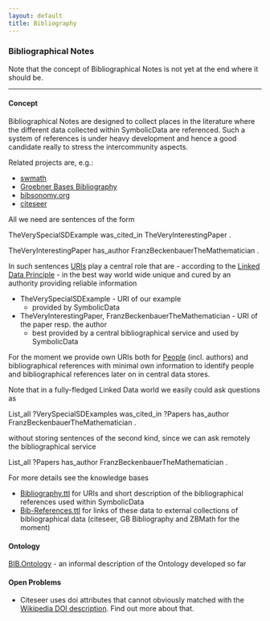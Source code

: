 ```yaml
---
layout: default
title: Bibliography
---
```


### Bibliographical Notes

Note that the concept of Bibliographical Notes is not yet at the end where it should be.

* * * * *

#### Concept

Bibliographical Notes are designed to collect places in the literature where the different data collected within SymbolicData are referenced. Such a system of references is under heavy development and hence a good candidate really to stress the intercommunity aspects.

Related projects are, e.g.:

-   [swmath](http://www.swmath.org/)
-   [Groebner Bases Bibliography](http://www.ricam.oeaw.ac.at/Groebner-Bases-Bibliography/index.php)
-   [bibsonomy.org](http://www.bibsonomy.org)
-   [citeseer](http://citeseerx.ist.psu.edu)

All we need are sentences of the form

  
TheVerySpecialSDExample was\_cited\_in TheVeryInterestingPaper .

TheVeryInterestingPaper has\_author FranzBeckenbauerTheMathematician .

In such sentences [URIs](https://en.wikipedia.org/wiki/Uniform_resource_identifier) play a central role that are - according to the [Linked Data Principle](https://en.wikipedia.org/wiki/Linked_Data) - in the best way world wide unique and cured by an authority providing reliable information

-   TheVerySpecialSDExample - URI of our example
    -   provided by SymbolicData
-   TheVeryInterestingPaper, FranzBeckenbauerTheMathematician - URI of the paper resp. the author
    -   best provided by a central bibliographical service and used by SymbolicData

For the moment we provide own URIs both for [People](People "wikilink") (incl. authors) and bibliographical references with minimal own information to identify people and bibliographical references later on in central data stores.

Note that in a fully-fledged Linked Data world we easily could ask questions as

  
List\_all ?VerySpecialSDExamples was\_cited\_in ?Papers has\_author FranzBeckenbauerTheMathematician .

without storing sentences of the second kind, since we can ask remotely the bibliographical service

  
List\_all ?Papers has\_author FranzBeckenbauerTheMathematician .

For more details see the knowledge bases

-   [Bibliography.ttl](http://symbolicdata.org/RDFData/Bibliography.ttl) for URIs and short description of the bibliographical references used within SymbolicData
-   [Bib-References.ttl](http://symbolicdata.org/RDFData/Bib-References.ttl) for links of these data to external collections of bibliographical data (citeseer, GB Bibliography and ZBMath for the moment)

#### Ontology

[BIB.Ontology](BIB.Ontology "wikilink") - an informal description of the Ontology developed so far

#### Open Problems

-   Citeseer uses doi attributes that cannot obviously matched with the [Wikipedia DOI description](http://de.wikipedia.org/wiki/Digital_Object_Identifier). Find out more about that.


